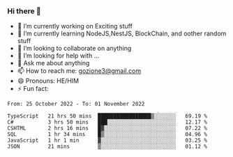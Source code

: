 ### Hi there 👋

<!--
**charlieScript/charlieScript** is a ✨ _special_ ✨ repository because its `README.md` (this file) appears on your GitHub profile.

Here are some ideas to get you started: -->

- 🔭 I’m currently working on Exciting stuff
- 🌱 I’m currently learning NodeJS,NestJS, BlockChain, and oother random stuff
- 👯 I’m looking to collaborate on anything
- 🤔 I’m looking for help with ...
- 💬 Ask me about anything
- 📫 How to reach me: gozione3@gmail.com
- 😄 Pronouns: HE/HIM
- ⚡ Fun fact: 
<!--START_SECTION:waka-->

```text
From: 25 October 2022 - To: 01 November 2022

TypeScript   21 hrs 50 mins  █████████████████▒░░░░░░░   69.19 %
C#           3 hrs 50 mins   ███░░░░░░░░░░░░░░░░░░░░░░   12.17 %
CSHTML       2 hrs 16 mins   █▓░░░░░░░░░░░░░░░░░░░░░░░   07.22 %
SQL          1 hr 34 mins    █▒░░░░░░░░░░░░░░░░░░░░░░░   04.96 %
JavaScript   1 hr 1 min      ▓░░░░░░░░░░░░░░░░░░░░░░░░   03.25 %
JSON         21 mins         ▒░░░░░░░░░░░░░░░░░░░░░░░░   01.12 %
```

<!--END_SECTION:waka-->
